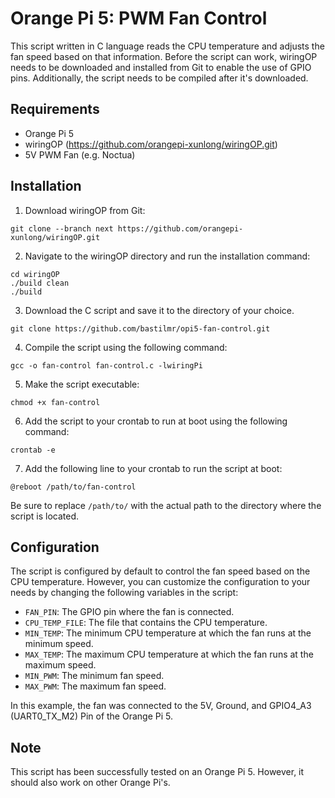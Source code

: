 # Orange Pi 5: PWM Fan Control

This script written in C language reads the CPU temperature and adjusts the fan speed based on that information. Before the script can work, wiringOP needs to be downloaded and installed from Git to enable the use of GPIO pins. Additionally, the script needs to be compiled after it's downloaded.

## Requirements

- Orange Pi 5
- wiringOP (https://github.com/orangepi-xunlong/wiringOP.git)
- 5V PWM Fan (e.g. Noctua)

## Installation

1. Download wiringOP from Git:
```
git clone --branch next https://github.com/orangepi-xunlong/wiringOP.git
```

2. Navigate to the wiringOP directory and run the installation command:
```
cd wiringOP
./build clean
./build
```

3. Download the C script and save it to the directory of your choice.
```
git clone https://github.com/bastilmr/opi5-fan-control.git
```

4. Compile the script using the following command:
```
gcc -o fan-control fan-control.c -lwiringPi
```

5. Make the script executable:
```
chmod +x fan-control
```

6. Add the script to your crontab to run at boot using the following command:
```
crontab -e
```

7. Add the following line to your crontab to run the script at boot:
```
@reboot /path/to/fan-control
```

Be sure to replace `/path/to/` with the actual path to the directory where the script is located.

## Configuration

The script is configured by default to control the fan speed based on the CPU temperature. However, you can customize the configuration to your needs by changing the following variables in the script:

- `FAN_PIN`: The GPIO pin where the fan is connected.
- `CPU_TEMP_FILE`: The file that contains the CPU temperature.
- `MIN_TEMP`: The minimum CPU temperature at which the fan runs at the minimum speed.
- `MAX_TEMP`: The maximum CPU temperature at which the fan runs at the maximum speed.
- `MIN_PWM`: The minimum fan speed.
- `MAX_PWM`: The maximum fan speed.

In this example, the fan was connected to the 5V, Ground, and GPIO4_A3 (UART0_TX_M2) Pin of the Orange Pi 5.

## Note

This script has been successfully tested on an Orange Pi 5. However, it should also work on other Orange Pi's.
